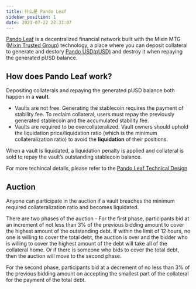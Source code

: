 ```yaml
---
title: 什么是 Pando Leaf
sidebar_position: 1
date: 2021-07-22 22:33:07
---
```


[Pando Leaf](https://leaf.pando.im) is a decentralized financial network built with the Mixin MTG ([Mixin Trusted Group](https://developers.mixin.one/document/mainnet/mtg/exchange)) technology, a place where you can deposit collateral to generate and destory [Pando USD(pUSD)](./pusd) and destroy it when repaying the generated pUSD balance.

## How does Pando Leaf work?

Depositing collaterals and repaying the generated pUSD balance both happen in a **vault**.

- Vaults are not free. Generating the stablecoin requires the payment of stability fee. To reclaim collateral, users must repay the previously generated stablecoin and the accumulated stability fee.
- Vaults are required to be overcollateralized. Vault owners should uphold the liquidation price/liquidation ratio (which is the minimum collateralization ratio) to avoid the **liquidation** of their positions.

When a vault is liquidated, a liquidation penalty is applied and collateral is sold to repay the vault’s outstanding stablecoin balance.

For more techincal details, please refer to the [Pando Leaf Technical Design](/developer/leaf/design)

## Auction

Anyone can participate in the auction if a vault breaches the minimum required collateralization ratio and becomes liquidated.

There are two phases of the auction - For the first phase, participants bid at an increment of not less than 3% of the previous bidding amount to cover the highest amount of the outstanding debt. If within the limit of 12 hours, no one is willing to cover the total debt, the auction is over and the bidder who is willing to cover the highest amount of the debt will take all of the collateral home. Or if there is someone who bids to cover the total debt, then the auction will move to the second phase.

For the second phase, participants bid at a decrement of no less than 3% of the previous bidding amount on accepting the smallest part of the collateral for the payment of the total debt.







